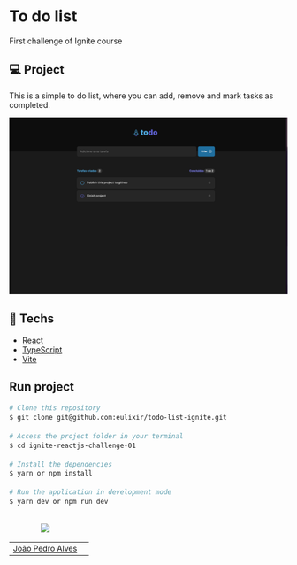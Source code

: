 # To do list

First challenge of Ignite course

## 💻 Project

This is a simple to do list, where you can add, remove and mark tasks as completed.

<!-- add banner -->

<img src="./public/preview.png" alt="banner" />

## 🚀 Techs

- [React](https://reactjs.org/)
- [TypeScript](https://www.typescriptlang.org/)
- [Vite](https://vitejs.dev/)

## Run project

```bash
# Clone this repository
$ git clone git@github.com:eulixir/todo-list-ignite.git

# Access the project folder in your terminal
$ cd ignite-reactjs-challenge-01

# Install the dependencies
$ yarn or npm install

# Run the application in development mode
$ yarn dev or npm run dev

```

<table>
  <thead>
    <tr>
      <td valign="bottom">
        <p align="center">
          <a href="https://github.com/eulixir">
            <img src="https://github.com/eulixir.png?size=100" align="center" />
          </a>
        </p>
      </td>
      <td valign="bottom"><p align="center"></p></td>
    </tr>
  </thead>

  <tbody>
    <tr>
      <td><a href="https://github.com/eulixir">João Pedro Alves</a></td>
    </tr>
  </tbody>
</table>
